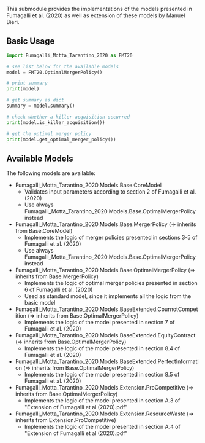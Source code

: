This submodule provides the implementations of the models presented in Fumagalli et al. (2020) as well as extension of 
these models by Manuel Bieri.

## Basic Usage
```python
import Fumagalli_Motta_Tarantino_2020 as FMT20

# see list below for the available models
model = FMT20.OptimalMergerPolicy()

# print summary
print(model)

# get summary as dict
summary = model.summary()

# check whether a killer acquisition occurred
print(model.is_killer_acquisition())

# get the optimal merger policy
print(model.get_optimal_merger_policy())
```

## Available Models
The following models are available:
- Fumagalli_Motta_Tarantino_2020.Models.Base.CoreModel
  - Validates input parameters according to section 2 of Fumagalli et al. (2020)
  - Use always Fumagalli_Motta_Tarantino_2020.Models.Base.OptimalMergerPolicy instead
- Fumagalli_Motta_Tarantino_2020.Models.Base.MergerPolicy ($\Rightarrow$ inherits from Base.CoreModel)
  - Implements the logic of merger policies presented in sections 3-5 of Fumagalli et al. (2020)
  - Use always Fumagalli_Motta_Tarantino_2020.Models.Base.OptimalMergerPolicy instead
- Fumagalli_Motta_Tarantino_2020.Models.Base.OptimalMergerPolicy ($\Rightarrow$ inherits from Base.MergerPolicy)
  - Implements the logic of optimal merger policies presented in section 6 of Fumagalli et al. (2020)
  - Used as standard model, since it implements all the logic from the basic model
- Fumagalli_Motta_Tarantino_2020.Models.BaseExtended.CournotCompetition ($\Rightarrow$ inherits from Base.OptimalMergerPolicy)
  - Implements the logic of the model presented in section 7 of Fumagalli et al. (2020)
- Fumagalli_Motta_Tarantino_2020.Models.BaseExtended.EquityContract ($\Rightarrow$ inherits from Base.OptimalMergerPolicy)
  - Implements the logic of the model presented in section 8.4 of Fumagalli et al. (2020)
- Fumagalli_Motta_Tarantino_2020.Models.BaseExtended.PerfectInformation ($\Rightarrow$ inherits from Base.OptimalMergerPolicy)
  - Implements the logic of the model presented in section 8.5 of Fumagalli et al. (2020)
- Fumagalli_Motta_Tarantino_2020.Models.Extension.ProCompetitive ($\Rightarrow$ inherits from Base.OptimalMergerPolicy)
  - Implements the logic of the model presented in section A.3 of "Extension of Fumagalli et al (2020).pdf"
- Fumagalli_Motta_Tarantino_2020.Models.Extension.ResourceWaste ($\Rightarrow$ inherits from Extension.ProCompetitive)
  - Implements the logic of the model presented in section A.4 of "Extension of Fumagalli et al (2020).pdf"

